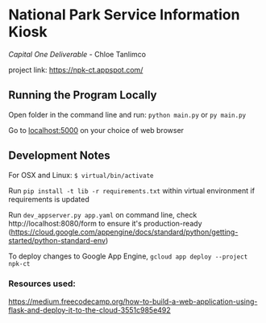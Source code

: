 # National Park Service Information Kiosk
*Capital One Deliverable* - Chloe Tanlimco

project link: https://npk-ct.appspot.com/


## Running the Program Locally
Open folder in the command line and run: `python main.py` or `py main.py`

Go to <localhost:5000> on your choice of web browser

## Development Notes
For OSX and Linux: `$ virtual/bin/activate`

Run `pip install -t lib -r requirements.txt` within virtual environment if requirements is updated

Run `dev_appserver.py app.yaml` on command line, check http://localhost:8080/form to ensure it's production-ready
(https://cloud.google.com/appengine/docs/standard/python/getting-started/python-standard-env)

To deploy changes to Google App Engine, `gcloud app deploy --project npk-ct` 

### Resources used: 
https://medium.freecodecamp.org/how-to-build-a-web-application-using-flask-and-deploy-it-to-the-cloud-3551c985e492
